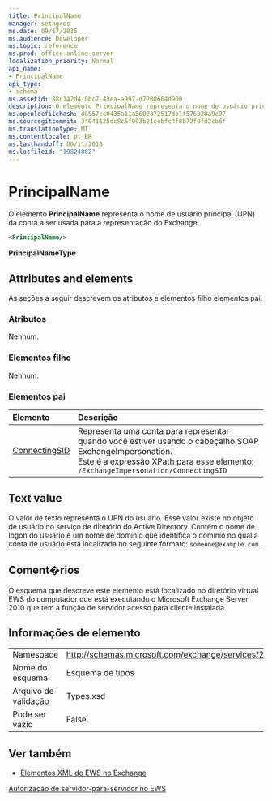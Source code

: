 ```yaml
---
title: PrincipalName
manager: sethgros
ms.date: 09/17/2015
ms.audience: Developer
ms.topic: reference
ms.prod: office-online-server
localization_priority: Normal
api_name:
- PrincipalName
api_type:
- schema
ms.assetid: 88c142d4-0bc7-43ea-a997-d7200664d900
description: O elemento PrincipalName representa o nome de usuário principal (UPN) da conta a ser usada para a representação do Exchange.
ms.openlocfilehash: d8557ce0435a11a5602372517db1f576028a9c97
ms.sourcegitcommit: 34041125dc8c5f993b21cebfc4f8b72f0fd2cb6f
ms.translationtype: MT
ms.contentlocale: pt-BR
ms.lasthandoff: 06/11/2018
ms.locfileid: "19824882"
---
```

# <a name="principalname"></a>PrincipalName

O elemento **PrincipalName** representa o nome de usuário principal (UPN) da conta a ser usada para a representação do Exchange. 
  
```xml
<PrincipalName/>
```

 **PrincipalNameType**
## <a name="attributes-and-elements"></a>Attributes and elements

As seções a seguir descrevem os atributos e elementos filho elementos pai.
  
### <a name="attributes"></a>Atributos

Nenhum.
  
### <a name="child-elements"></a>Elementos filho

Nenhum.
  
### <a name="parent-elements"></a>Elementos pai

|**Elemento**|**Descrição**|
|:-----|:-----|
|[ConnectingSID](connectingsid.md) <br/> |Representa uma conta para representar quando você estiver usando o cabeçalho SOAP ExchangeImpersonation.  <br/> Este é a expressão XPath para esse elemento:  <br/>  `/ExchangeImpersonation/ConnectingSID` <br/> |
   
## <a name="text-value"></a>Text value

O valor de texto representa o UPN do usuário. Esse valor existe no objeto de usuário no serviço de diretório do Active Directory. Contém o nome de logon do usuário e um nome de domínio que identifica o domínio no qual a conta de usuário está localizada no seguinte formato: `someone@example.com`.
  
## <a name="remarks"></a>Coment�rios

O esquema que descreve este elemento está localizado no diretório virtual EWS do computador que está executando o Microsoft Exchange Server 2010 que tem a função de servidor acesso para cliente instalada.
  
## <a name="element-information"></a>Informações de elemento

|||
|:-----|:-----|
|Namespace  <br/> |http://schemas.microsoft.com/exchange/services/2006/types  <br/> |
|Nome do esquema  <br/> |Esquema de tipos  <br/> |
|Arquivo de validação  <br/> |Types.xsd  <br/> |
|Pode ser vazio  <br/> |False  <br/> |
   
## <a name="see-also"></a>Ver também



- [Elementos XML do EWS no Exchange](ews-xml-elements-in-exchange.md)


[Autorização de servidor-para-servidor no EWS](http://msdn.microsoft.com/library/f1610a20-672d-448b-8c00-5b0fbcaf31cb%28Office.15%29.aspx)

